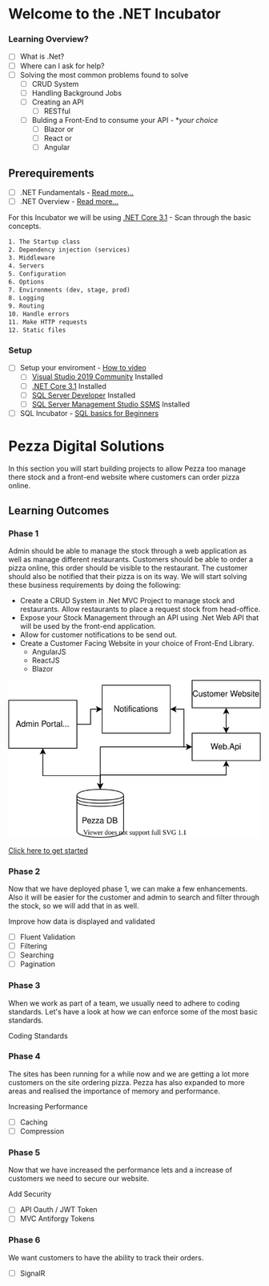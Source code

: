 # **Welcome to the .NET Incubator**

### **Learning Overview?**

- [ ] What is .Net?
- [ ] Where can I ask for help?
- [ ] Solving the most common problems found to solve
  - [ ] CRUD System
  - [ ] Handling Background Jobs
  - [ ] Creating an API
    - [ ] RESTful
  - [ ] Bulding a Front-End to consume your API - **your choice*
    - [ ] Blazor or
    - [ ] React or
    - [ ] Angular

## **Prerequirements**

- [ ] .NET Fundamentals - [Read more...](https://github.com/entelect-incubator/.Net/tree/master/01.%20Fundamentals)
- [ ] .NET Overview - [Read more...](https://docs.microsoft.com/en-us/aspnet/core/fundamentals/?view=aspnetcore-3.1&tabs=windows)

For this Incubator we will be using [.NET Core 3.1](https://dotnet.microsoft.com/download) - Scan through the basic concepts.

    1. The Startup class
    2. Dependency injection (services)
    3. Middleware
    4. Servers
    5. Configuration
    6. Options
    7. Environments (dev, stage, prod)
    8. Logging
    9. Routing
    10. Handle errors
    11. Make HTTP requests
    12. Static files

### **Setup**

- [ ] Setup your enviroment - [How to video](https://www.youtube.com/watch?v=G1-Zfr9-3zs&list=PLLWMQd6PeGY2GVsQZ-u3DPXqwwKW8MkiP)
  - [ ] [Visual Studio 2019 Community](https://visualstudio.microsoft.com/downloads/) Installed
  - [ ] [.NET Core 3.1](https://dotnet.microsoft.com/download) Installed
  - [ ] [SQL Server Developer](https://www.microsoft.com/en-us/sql-server/sql-server-downloads) Installed
  - [ ] [SQL Server Management Studio SSMS](https://docs.microsoft.com/en-us/sql/ssms/download-sql-server-management-studio-ssms?view=sql-server-ver15) Installed
- [ ] SQL Incubator - [SQL basics for Beginners](https://www.youtube.com/watch?v=9Pzj7Aj25lw)

# **Pezza Digital Solutions**

In this section you will start building projects to allow Pezza too manage there stock and a front-end website where customers can order pizza online.

## **Learning Outcomes**

### **Phase 1**

Admin should be able to manage the stock through a web application as well as manage different restaurants. Customers should be able to order a pizza online, this order should be visible to the restaurant. The customer should also be notified that their pizza is on its way. We will start solving these business requirements by doing the following:

- Create a CRUD System in .Net MVC Project to manage stock and restaurants. Allow restaurants to place a request stock from head-office.
- Expose your Stock Management through an API using .Net Web API that will be used by the front-end application.
- Allow for customer notifications to be send out.
- Create a Customer Facing Website in your choice of Front-End Library.
  - AngularJS
  - ReactJS
  - Blazor
  
![Phase 1 High Level Design](./Assets/phase1-hld.svg)

[Click here to get started](https://github.com/entelect-incubator/.NET/tree/master/Phase%201)

### **Phase 2**

Now that we have deployed phase 1, we can make a few enhancements. Also it will be easier for the customer and admin to search and filter through the stock, so we will add that in as well.

Improve how data is displayed and validated

- [ ] Fluent Validation
- [ ] Filtering
- [ ] Searching
- [ ] Pagination

### **Phase 3**

 When we work as part of a team, we usually need to adhere to coding standards. Let's have a look at how we can enforce some of the most basic standards.
  
 Coding Standards
  
### **Phase 4**

The sites has been running for a while now and we are getting a lot more customers on the site ordering pizza. Pezza has also expanded to more areas and realised the importance of memory and performance.

Increasing Performance

- [ ] Caching
- [ ] Compression
  
### **Phase 5**

Now that we have increased the performance lets and a increase of customers we need to secure our website.

Add Security
- [ ] API Oauth / JWT Token
- [ ] MVC Antiforgy Tokens

### **Phase 6**

We want customers to have the ability to track their orders.
- [ ] SignalR
